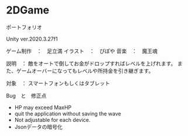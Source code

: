 # 2DGame
ポートフォリオ

Unity ver.2020.3.27f1

ゲーム制作　：　足立満
イラスト　：　ぴぽや
音楽　：　魔王魂

説明　：
敵をオートで倒してお金がドロップすればレベルを上げれます。
また、ゲームオーバーになってもレベルや所持金を引き継ぎます。

対象　：
スマートフォンもしくはタブレット

Bug　と　修正点
- HP may exceed MaxHP
- quit the application without saving the wave
- Not adjustable for each device.
- Jsonデータの暗号化
